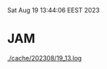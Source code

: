 Sat Aug 19 13:44:06 EEST 2023
# JAM
<a href='./cache/202308/19_13.log'>./cache/202308/19_13.log</a>
